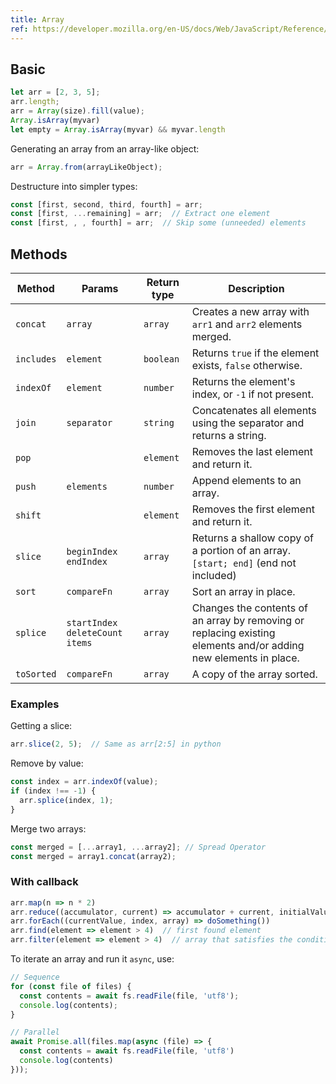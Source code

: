 ```yaml
---
title: Array
ref: https://developer.mozilla.org/en-US/docs/Web/JavaScript/Reference/Global_Objects/Array
---
```


## Basic

```javascript
let arr = [2, 3, 5];
arr.length;
arr = Array(size).fill(value);
Array.isArray(myvar)
let empty = Array.isArray(myvar) && myvar.length
```

Generating an array from an array-like object:

```javascript
arr = Array.from(arrayLikeObject);
```

Destructure into simpler types:

```javascript
const [first, second, third, fourth] = arr;
const [first, ...remaining] = arr;  // Extract one element
const [first, , , fourth] = arr;  // Skip some (unneeded) elements
```

## Methods

| Method     | Params                             | Return type | Description                                                                                                      |
| ---------- | ---------------------------------- | ----------- | ---------------------------------------------------------------------------------------------------------------- |
| `concat`   | `array`                            | `array`     | Creates a new array with `arr1` and `arr2` elements merged.                                                      |
| `includes` | `element`                          | `boolean`   | Returns `true` if the element exists, `false` otherwise.                                                         |
| `indexOf`  | `element`                          | `number`    | Returns the element's index, or `-1` if not present.                                                             |
| `join`     | `separator`                        | `string`    | Concatenates all elements using the separator and returns a string.                                              |
| `pop`      |                                    | `element`   | Removes the last element and return it.                                                                          |
| `push`     | `elements`                         | `number`    | Append elements to an array.                                                                                     |
| `shift`    |                                    | `element`   | Removes the first element and return it.                                                                         |
| `slice`    | `beginIndex` `endIndex`            | `array`     | Returns a shallow copy of a portion of an array. `[start; end]` (end not included)                               |
| `sort`     | `compareFn`                        | `array`     | Sort an array in place.                                                                                          |
| `splice`   | `startIndex` `deleteCount` `items` | `array`     | Changes the contents of an array by removing or replacing existing elements and/or adding new elements in place. |
| `toSorted` | `compareFn`                        | `array`     | A copy of the array sorted.                                                                                      |

### Examples

Getting a slice:

```javascript
arr.slice(2, 5);  // Same as arr[2:5] in python
```

Remove by value:

```javascript
const index = arr.indexOf(value);
if (index !== -1) {
  arr.splice(index, 1);
}
```

Merge two arrays:

```javascript
const merged = [...array1, ...array2]; // Spread Operator
const merged = array1.concat(array2);
```

### With callback

```javascript
arr.map(n => n * 2)
arr.reduce((accumulator, current) => accumulator + current, initialValue)
arr.forEach((currentValue, index, array) => doSomething())
arr.find(element => element > 4)  // first found element
arr.filter(element => element > 4)  // array that satisfies the condition
```

To iterate an array and run it `async`, use:

```javascript
// Sequence
for (const file of files) {
  const contents = await fs.readFile(file, 'utf8');
  console.log(contents);
}

// Parallel
await Promise.all(files.map(async (file) => {
  const contents = await fs.readFile(file, 'utf8')
  console.log(contents)
}));
```
